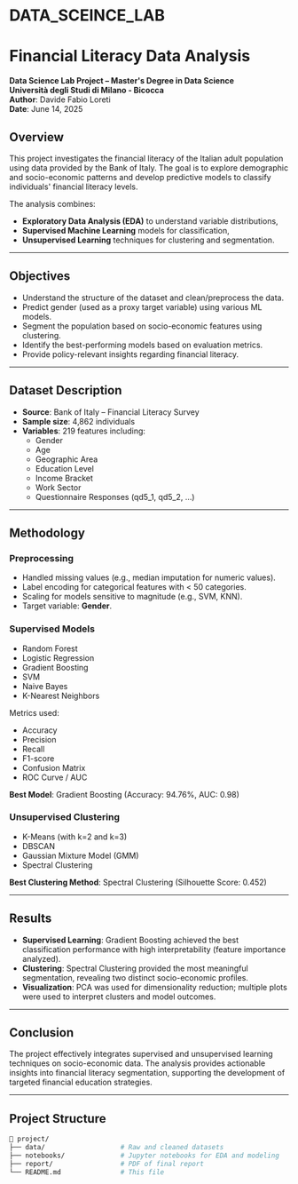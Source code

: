 # DATA_SCEINCE_LAB
# Financial Literacy Data Analysis  
**Data Science Lab Project – Master's Degree in Data Science**  
**Università degli Studi di Milano - Bicocca**  
**Author**: Davide Fabio Loreti  
**Date**: June 14, 2025  

## Overview

This project investigates the financial literacy of the Italian adult population using data provided by the Bank of Italy. The goal is to explore demographic and socio-economic patterns and develop predictive models to classify individuals' financial literacy levels.

The analysis combines:
- **Exploratory Data Analysis (EDA)** to understand variable distributions,
- **Supervised Machine Learning** models for classification,
- **Unsupervised Learning** techniques for clustering and segmentation.

---

## Objectives

- Understand the structure of the dataset and clean/preprocess the data.
- Predict gender (used as a proxy target variable) using various ML models.
- Segment the population based on socio-economic features using clustering.
- Identify the best-performing models based on evaluation metrics.
- Provide policy-relevant insights regarding financial literacy.

---

## Dataset Description

- **Source**: Bank of Italy – Financial Literacy Survey
- **Sample size**: 4,862 individuals
- **Variables**: 219 features including:
  - Gender
  - Age
  - Geographic Area
  - Education Level
  - Income Bracket
  - Work Sector
  - Questionnaire Responses (qd5_1, qd5_2, …)

---

## Methodology

### Preprocessing
- Handled missing values (e.g., median imputation for numeric values).
- Label encoding for categorical features with < 50 categories.
- Scaling for models sensitive to magnitude (e.g., SVM, KNN).
- Target variable: **Gender**.

### Supervised Models
- Random Forest  
- Logistic Regression  
- Gradient Boosting  
- SVM  
- Naive Bayes  
- K-Nearest Neighbors  

Metrics used:
- Accuracy
- Precision
- Recall
- F1-score
- Confusion Matrix
- ROC Curve / AUC

**Best Model**: Gradient Boosting (Accuracy: 94.76%, AUC: 0.98)

### Unsupervised Clustering
- K-Means (with k=2 and k=3)
- DBSCAN
- Gaussian Mixture Model (GMM)
- Spectral Clustering

**Best Clustering Method**: Spectral Clustering (Silhouette Score: 0.452)

---

## Results

- **Supervised Learning**: Gradient Boosting achieved the best classification performance with high interpretability (feature importance analyzed).
- **Clustering**: Spectral Clustering provided the most meaningful segmentation, revealing two distinct socio-economic profiles.
- **Visualization**: PCA was used for dimensionality reduction; multiple plots were used to interpret clusters and model outcomes.

---

## Conclusion

The project effectively integrates supervised and unsupervised learning techniques on socio-economic data. The analysis provides actionable insights into financial literacy segmentation, supporting the development of targeted financial education strategies.

---


## Project Structure

```bash
📁 project/
├── data/                   # Raw and cleaned datasets
├── notebooks/              # Jupyter notebooks for EDA and modeling
├── report/                 # PDF of final report
└── README.md               # This file
